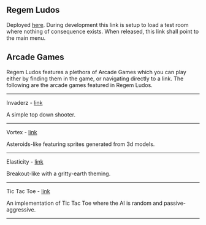 ## Regem Ludos

Deployed [here](https://benjamin-t-brown.github.io/regem-ludos/). During development this link is setup to load a test room where nothing of consequence exists.  When released, this link shall point to the main menu.

## Arcade Games

Regem Ludos features a plethora of Arcade Games which you can play either by finding them in the game, or navigating directly to a link.  The following are the arcade games featured in Regem Ludos.

------

Invaderz - [link](https://benjamin-t-brown.github.io/regem-ludos/iframes/invaderz/dist/index.html?tap=true)

A simple top down shooter.

------

Vortex - [link](https://benjamin-t-brown.github.io/regem-ludos/iframes/vortex/dist/index.html?tap=true)

Asteroids-like featuring sprites generated from 3d models.

------

Elasticity - [link](https://benjamin-t-brown.github.io/regem-ludos/iframes/elasticity/dist/index.html?tap=true)

Breakout-like with a gritty-earth theming.

------

Tic Tac Toe - [link](https://benjamin-t-brown.github.io/regem-ludos/iframes/tic-tac-toe/dist/tic-tac-toe.html?tap=true)

An implementation of Tic Tac Toe where the AI is random and passive-aggressive.

------